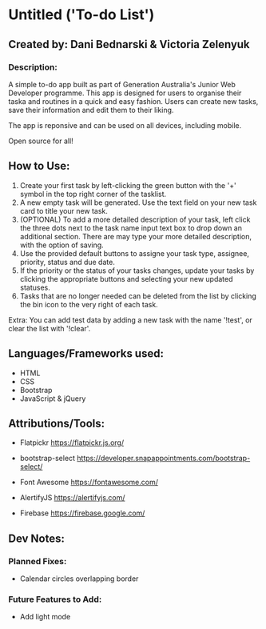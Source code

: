 # Untitled ('To-do List')

## Created by: Dani Bednarski & Victoria Zelenyuk

### Description:

A simple to-do app built as part of Generation Australia's Junior Web Developer programme.
This app is designed for users to organise their taska and routines in a quick and easy fashion. Users can create new tasks, save their information and edit them to their liking.

The app is reponsive and can be used on all devices, including mobile.

Open source for all!

## How to Use:

1. Create your first task by left-clicking the green button with the '+' symbol in the top right corner of the tasklist.
2. A new empty task will be generated. Use the text field on your new task card to title your new task.
3. (OPTIONAL) To add a more detailed description of your task, left click the three dots next to the task name input text box to drop down an additional section. There are may type your more detailed description, with the option of saving.
4. Use the provided default buttons to assigne your task type, assignee, priority, status and due date.
5. If the priority or the status of your tasks changes, update your tasks by clicking the appropriate buttons and selecting your new updated statuses.
6. Tasks that are no longer needed can be deleted from the list by clicking the bin icon to the very right of each task.

Extra: You can add test data by adding a new task with the name '!test', or clear the list with '!clear'.

## Languages/Frameworks used:

- HTML
- CSS
- Bootstrap
- JavaScript & jQuery

## Attributions/Tools:

- Flatpickr
  https://flatpickr.js.org/

- bootstrap-select
  https://developer.snapappointments.com/bootstrap-select/

- Font Awesome
  https://fontawesome.com/

- AlertifyJS
  https://alertifyjs.com/

- Firebase
  https://firebase.google.com/

## Dev Notes:

### Planned Fixes:

- Calendar circles overlapping border

### Future Features to Add:

- Add light mode
